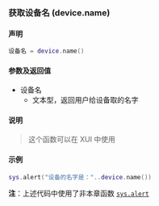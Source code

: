 ### 获取设备名 \(**device\.name**\)


#### 声明
```lua
设备名 = device.name()
```


#### 参数及返回值  
- 设备名
    - 文本型，返回用户给设备取的名字


#### 说明
> 这个函数可以在 XUI 中使用  


#### 示例  
```lua
sys.alert("设备的名字是："..device.name())
```
**注**：上述代码中使用了非本章函数 [`sys.alert`](/Handbook/sys/sys.alert.md)

